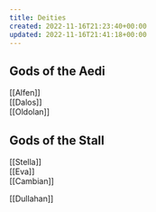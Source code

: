 ```yaml
---
title: Deities
created: 2022-11-16T21:23:40+00:00
updated: 2022-11-16T21:41:18+00:00
---
```


## Gods of the Aedi

[[Alfen]]  
[[Dalos]]  
[[Oldolan]]  


## Gods of the Stall

[[Stella]]  
[[Eva]]  
[[Cambian]]  

[[Dullahan]]  